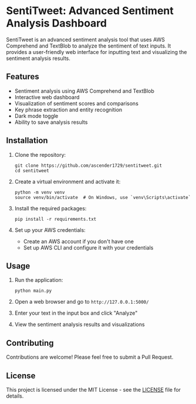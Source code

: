 # SentiTweet: Advanced Sentiment Analysis Dashboard

SentiTweet is an advanced sentiment analysis tool that uses AWS Comprehend and TextBlob to analyze the sentiment of text inputs. It provides a user-friendly web interface for inputting text and visualizing the sentiment analysis results.

## Features

- Sentiment analysis using AWS Comprehend and TextBlob
- Interactive web dashboard
- Visualization of sentiment scores and comparisons
- Key phrase extraction and entity recognition
- Dark mode toggle
- Ability to save analysis results

## Installation

1. Clone the repository:
   ```
   git clone https://github.com/ascender1729/sentitweet.git
   cd sentitweet
   ```

2. Create a virtual environment and activate it:
   ```
   python -m venv venv
   source venv/bin/activate  # On Windows, use `venv\Scripts\activate`
   ```

3. Install the required packages:
   ```
   pip install -r requirements.txt
   ```

4. Set up your AWS credentials:
   - Create an AWS account if you don't have one
   - Set up AWS CLI and configure it with your credentials

## Usage

1. Run the application:
   ```
   python main.py
   ```

2. Open a web browser and go to `http://127.0.0.1:5000/`

3. Enter your text in the input box and click "Analyze"

4. View the sentiment analysis results and visualizations

## Contributing

Contributions are welcome! Please feel free to submit a Pull Request.

## License

This project is licensed under the MIT License - see the [LICENSE](LICENSE) file for details.